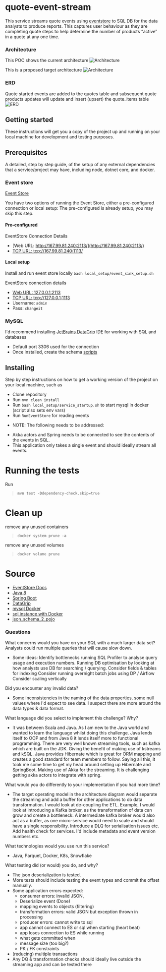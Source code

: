 # quote-event-stream

This service streams quote events using [eventstore](https://eventstore.com/) to SQL DB for the data analysts to produce reports. This captures user behaviour as they are completing quote steps to help determine the number of products “active” in a quote at any one time.

### Architecture

This POC shows the current architecture
![Architecture](./local_setup/diagrams/current_architecture.png)

This is a proposed target architecture
![Architecture](./local_setup/diagrams/target_architecture.png)

### ERD

Quote started events are added to the quotes table and subsequent quote products updates will update and insert (upsert) the quote_items table 
![ERD](./local_setup/diagrams/quote_stream_erd.png)

## Getting started

These instructions will get you a copy of the project up and running on your local machine for development and testing purposes.

## Prerequisites

A detailed, step by step guide, of the setup of any external dependencies that a service/project may have, including node, dotnet core, and docker.

### Event store
[Event Store](https://eventstore.com/docs/getting-started/index.html)

You have two options of running the Event Store, either a pre-configured connection or local setup:
The pre-configured is already setup, you may skip this step. 

#### Pre-configured 
EventStore Connection Details
- [Web URL: http://167.99.81.240:2113/](http://167.99.81.240:2113/)
- [TCP URL: tcp://167.99.81.240:1113/](tcp://167.99.81.240:1113/)

#### Local setup
Install and run event store locally `bash local_setup/event_sink_setup.sh`

EventStore connection details
- [Web URL: 127.0.0.1:2113](http://127.0.0.1:2113/)
- [TCP URL: tcp://127.0.0.1:1113](tcp://127.0.0.1:1113/)
- Username: `admin`
- Pass: `changeit`

### MySQL

I'd recommend installing [JetBrains DataGrip](https://www.jetbrains.com/datagrip/features/mysql.html) IDE for working with SQL and databases
- Default port 3306 used for the connection
- Once installed, create the schema [scripts](./scripts/000_create_schema.sql)

## Installing

Step by step instructions on how to get a working version of the project on your local machine, such as

- Clone repository
- Run `mvn clean install` 
- Run `bash local_setup/service_startup.sh` to start mysql in docker (script also sets env vars)
- Run `RunEventStore` for reading events 

* NOTE: The following needs to be addressed: 
- Akka actors and Spring needs to be connected to see the contents of the events in SQL. 
- This application only takes a single event and should ideally stream all events.

# Running the tests

Run 
> `mvn test -Ddependency-check.skip=true` 

# Clean up

remove any unused containers 
> `docker system prune -a`

remove any unused volumes 
> `docker volume prune`

# Source

 * [EventStore Docs](https://eventstore.com/docs/)
 * [Java 8](https://www.java.com/pt_BR/download/faq/java8.xml)
 * [Spring Boot](https://spring.io/projects/spring-boot)
 * [DataGrip](https://www.jetbrains.com/datagrip/features/mysql.html)
 * [mysql Docker](https://hub.docker.com/_/mysql)
 * [sql instance with Docker](https://medium.com/@chrischuck35/how-to-create-a-mysql-instance-with-docker-compose-1598f3cc1bee)
 * [json_schema_2_pojo](http://www.jsonschema2pojo.org/)
 
 
 ### Questions
 What concerns would you have on your SQL with a much larger data set? Analysts could run multiple queries that will cause slow down. 
 - Some ideas: Identify bottlenecks running SQL Profiler to analyse query usage and execution numbers. Running DB optimisation by looking at how analysts use DB for searching / querying. Consider fields & tables for indexing Consider running overnight batch jobs using DP / Airflow Consider scaling vertically
 
 Did you encounter any invalid data? 
 - Some inconsistencies in the naming of the data properties, some null values where I'd expect to see data. I suspect there are more around the data types & data format.
 
 What language did you select to implement this challenge? Why? 
 - It was between Scala and Java. As I am new to the Java world and wanted to learn the language whilst doing this challenge. Java lends itself to OOP and from Java 8 it lends itself more to functional programming. There are very well known streaming tools, such as kafka which are built on the JDK. Giving the benefit of making use of kstreams and kSQL. Java provides Hibernate which is great for ORM mapping and creates a good standard for team members to follow. Saying all this, it took me some time to get my head around setting up Hibernate and SpringBoot. Making use of Akka for the streaming. It is challenging getting akka actors to integrate with spring.
 
 What would you do differently to your implementation if you had more time? 
 - The target operating model in the architecture diagram would separate the streaming and add a buffer for other applications to do data transformation. I would look at de-coupling the ETL. Example, I would look at introducing a Kafka broker, as the transformation of data can grow and create a bottleneck. A intermediate kafka broker would also act as a buffer, as one micro-service would need to scale and should have a single responsibility. Introduce a DLQ for serialisation issues etc. Add health check for services. I'd include metadata and event version numbers etc.
 
 What technologies would you use run this service? 
 - Java, Parquet, Docker, K8s, Snowflake
 
 What testing did (or would) you do, and why? 
 - The json deserialization is tested. 
 - More tests should include testing the event types and commit the offset manually. 
 - Some application errors expected: 
    - consumer errors: invalid JSON, 
    - Deserialize event (Done)
    - mapping events to objects (filtering)
    - transformation errors: valid JSON but exception thrown in processing
    - producer errors: cannot write to sql 
    - app cannot connect to ES or sql when starting (heart beat)
    - app loses connection to ES while running
    - what gets committed when
    - message size (too big?)
    - PK / FK constraints 
 - (reducing) multiple transactions 
 - Any DQ & transformation checks should ideally live outside the streaming app and can be tested there
 